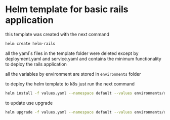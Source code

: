 # Helm template for basic rails application

this template was created with the next command
```bash
helm create helm-rails
```
all the yaml`s files in the template folder were deleted except by deployment.yaml and service.yaml and contains the minimum functionality to deploy the rails application

all the variables by environment are stored in `environments` folder 

to deploy the helm template to k8s just run the next command
```bash
helm install -f values.yaml --namespace default --values environments/dev.yaml local-rails .
```

to update use upgrade

```bash
helm upgrade -f values.yaml --namespace default --values environments/dev.yaml local-rails .
```